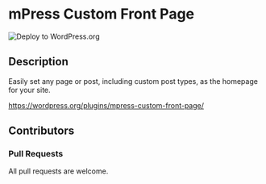 # mPress Custom Front Page

![Deploy to WordPress.org](https://github.com/wpscholar-wp-plugins/mpress-custom-front-page/workflows/Deploy%20to%20WordPress.org/badge.svg?branch=master&event=push)

## Description
Easily set any page or post, including custom post types, as the homepage for your site.

https://wordpress.org/plugins/mpress-custom-front-page/

## Contributors

### Pull Requests
All pull requests are welcome.
